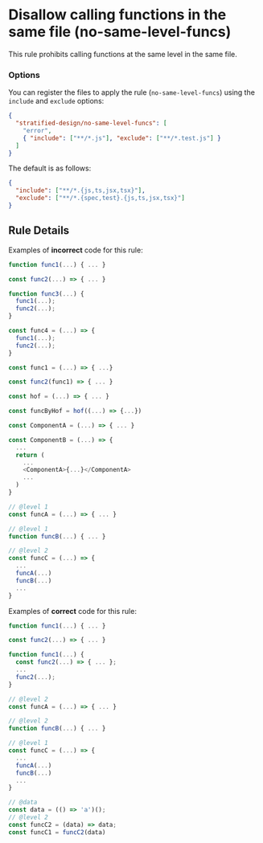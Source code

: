 # Disallow calling functions in the same file (no-same-level-funcs)

This rule prohibits calling functions at the same level in the same file.

### Options

You can register the files to apply the rule (`no-same-level-funcs`) using the `include` and `exclude` options:

```json
{
  "stratified-design/no-same-level-funcs": [
    "error",
    { "include": ["**/*.js"], "exclude": ["**/*.test.js"] }
  ]
}
```

The default is as follows:

```json
{
  "include": ["**/*.{js,ts,jsx,tsx}"],
  "exclude": ["**/*.{spec,test}.{js,ts,jsx,tsx}"]
}
```

## Rule Details

Examples of **incorrect** code for this rule:

```js
function func1(...) { ... }

const func2(...) => { ... }

function func3(...) {
  func1(...);
  func2(...);
}

const func4 = (...) => {
  func1(...);
  func2(...);
}
```

```js
const func1 = (...) => { ...}

const func2(func1) => { ... }
```

```js
const hof = (...) => { ... }

const funcByHof = hof((...) => {...})
```

```js
const ComponentA = (...) => { ... }

const ComponentB = (...) => {
  ...
  return (
    ...
    <ComponentA>{...}</ComponentA>
    ...
  )
}
```

```js
// @level 1
const funcA = (...) => { ... }

// @level 1
function funcB(...) { ... }

// @level 2
const funcC = (...) => {
  ...
  funcA(...)
  funcB(...)
  ...
}
```

Examples of **correct** code for this rule:

```js
function func1(...) { ... }

const func2(...) => { ... }
```

```js
function func1(...) {
  const func2(...) => { ... };
  ...
  func2(...);
}
```

```js
// @level 2
const funcA = (...) => { ... }

// @level 2
function funcB(...) { ... }

// @level 1
const funcC = (...) => {
  ...
  funcA(...)
  funcB(...)
  ...
}

// @data
const data = (() => 'a')();
// @level 2
const funcC2 = (data) => data;
const funcC1 = funcC2(data)
```
